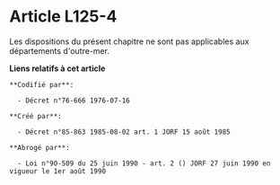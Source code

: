# Article L125-4

Les dispositions du présent chapitre ne sont pas applicables aux départements d'outre-mer.

**Liens relatifs à cet article**

	**Codifié par**:

	  - Décret n°76-666 1976-07-16

	**Créé par**:

	  - Décret n°85-863 1985-08-02 art. 1 JORF 15 août 1985

	**Abrogé par**:

	  - Loi n°90-509 du 25 juin 1990 - art. 2 () JORF 27 juin 1990 en vigueur le 1er août 1990
